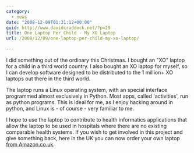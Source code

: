 ```yaml
---
category:
  - news
date: "2008-12-09T01:31:12+00:00"
guid: http://www.davidcraddock.net/?p=29
title: One Laptop Per Child - My XO Laptop
url: /2008/12/09/one-laptop-per-child-my-xo-laptop/

---
```

I did something out of the ordinary this Christmas. I bought an "XO" laptop for a child in a third world country. I also bought an XO laptop for myself, so I can develop software designed to be distributed to the 1 million+ XO laptops out there in the third world.

The laptop runs a Linux operating system, with an special interface programmed almost exclusively in Python. Most apps, called 'activities', run as python programs. This is ideal for me, as I enjoy hacking around in python, and Linux is - of course - very familiar to me.

I hope to use the laptop to contribute to health informatics applications that allow the laptop to be used in hospitals where there are no existing comparable health systems. If you wish to get involved in this project and give something back, here in the UK you can now order your own laptop [from Amazon.co.uk](http://www.amazon.co.uk/One-Laptop-Per-Child-XO/dp/B001LDQWJI).
